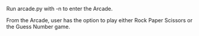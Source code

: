 Run arcade.py with -n <playername> to enter the Arcade.

From the Arcade, user has the option to play either Rock Paper Scissors or the Guess Number game.
